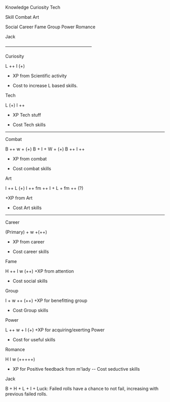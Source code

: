 
Knowledge
  Curiosity
  Tech

Skill
  Combat
  Art

Social
  Career
  Fame
  Group
  Power
  Romance
  
Jack

–––––––––––––––––––––––––––––––––––––––

Curiosity

L ++ I (+)
+ XP from Scientific activity
- Cost to increase L based skills.

Tech

L (+) I ++
+ XP Tech stuff
- Cost Tech skills

---
Combat

B ++ w + (+)
B + I + W + (+)
B ++ I ++

+ XP from combat
- Cost combat skills

Art

I ++ L (+)
I ++ fm ++
I + L + fm ++ (?)

+XP from Art
- Cost Art skills

---

Career

(Primary) + w +(++)
+ XP from career
- Cost career skills

Fame

H ++ I w (++)
+XP from attention
- Cost social skills

Group

I + w ++ (++)
+XP for benefitting group
- Cost Group skills

Power

L ++ w + I (+)
+XP for acquiring/exerting Power
- Cost for useful skills

Romance

H I w (+++++)
+ XP for Positive feedback from m'lady
-- Cost seductive skills

Jack

B + H + L + I +
Luck: Failed rolls have a chance to not fail, increasing with previous failed rolls.
